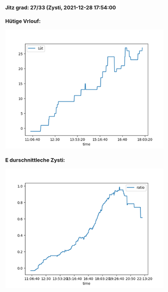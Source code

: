 ### Jitz grad: 27/33 (Zysti, 2021-12-28 17:54:00

### Hütige Vrlouf:
![Graph](Today.png)

### E durschnittleche Zysti:
![Graph](Zysti.png)